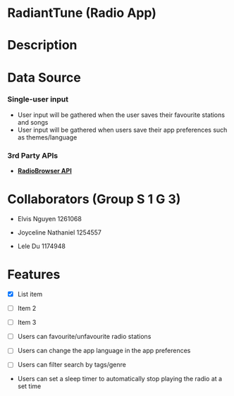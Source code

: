# RadiantTune (Radio App)

  

# Description

# Data Source
### Single-user input
* User input will be gathered when the user saves their favourite stations and songs
* User input will be gathered when users save their app preferences such as themes/language

### 3rd Party APIs
* **[RadioBrowser API](https://docs.radio-browser.info/#)**

  
  

# Collaborators (Group S 1 G 3)

* Elvis Nguyen 1261068

* Joyceline Nathaniel 1254557

* Lele Du  1174948

# Features

  

- [x] List item

- [ ] Item 2

- [ ] Item 3

- [ ] Users can favourite/unfavourite radio stations
- [ ] Users can change the app language in the app preferences
- [ ] Users can filter search by tags/genre
- Users can set a sleep timer to automatically stop playing the radio at a set time


